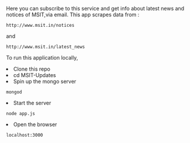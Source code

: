 Here you can subscribe to this service and get info about latest news and notices of MSIT,via email.
This app scrapes data from :
```
http://www.msit.in/notices
```
and
```
http://www.msit.in/latest_news
```
To run this application locally,
<li>Clone this repo</li>
<li>cd MSIT-Updates</li>
<li>Spin up the mongo server</li>

```
mongod
```
<li>Start the server</li>

```
node app.js
```
<li>Open the browser</li>

```
localhost:3000
```
